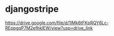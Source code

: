 # djangostripe


https://drive.google.com/file/d/1lMk6tFKpRQY6Lc-REppgqP7M2efhklEW/view?usp=drive_link

